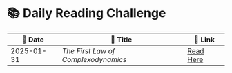 # 📚 Daily Reading Challenge  

| 📅 **Date** | 📖 **Title** | 🔗 **Link** |  
|------------|-------------|------------|  
| 2025-01-31 | *The First Law of Complexodynamics* | [Read Here](https://arc.net/folder/D0472A20-9C20-4D3F-B145-D2865C0A9FEE) |  

